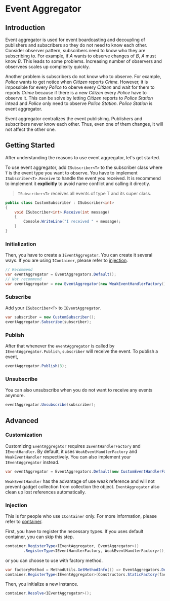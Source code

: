 # Event Aggregator
## Introduction
Event aggregator is used for event boardcasting and decoupling of publishers and subscribers so they do not need to know each other. 
Consider observer pattern, subscribers need to know who they are subscribing to. For example, if *A* wants to observe changes of *B*, *A* must know *B*. 
This leads to some problems. Increasing number of observers and observees scales up complexity quickly.

Another problem is subscribers do not know who to observe. For example, *Police* wants to get notice when *Citizen* reports *Crime*. 
However, it is impossible for every *Police* to oberve every *Citizen* and wait for them to reports *Crime* because if there is a new *Citizen* every *Police* have to observe it. 
This can be solve by letting *Citizen* reports to *Police Station* intead and *Police* only need to observe *Police Station*. *Police Station* is event aggregator.

Event aggregator centralizes the event publishing. Publishers and subscribers never know each other. Thus, even one of them changes, it will not affect the other one.

## Getting Started
After understanding the reasons to use event aggregator, let's get started. 


To use event aggregator, add `ISubscriber<T>` to the subscriber class where `T` is the event type you want to observe. You have to implement `ISubscriber<T>.Receive` to handle the event you received. It is recommend to implement it **explicitly** to avoid name conflict and calling it directly.

> `ISubscriber<T>` receives all events of type T and its super class.

```csharp
public class CustomSubscriber : ISubscriber<int>
{
    void ISubscriber<int>.Receive(int message)
    {
        Console.WriteLine("I received " + message);
    }
}
```
### Initialization
Then, you have to create a `IEventAggregator`. You can create it several ways.
If you are using `IContainer`, please refer to [injection](#injection).

```csharp
// Recommend
var eventAggregator = EventAggregators.Default();
// Not recommend
var eventAggregator = new EventAggregator(new WeakEventHandlerFactory());
```

### Subscribe
Add your `ISubscriber<T>` to `IEventAggregator`.

```csharp
var subscriber = new CustomSubscriber();
eventAggregator.Subscribe(subscriber);
```

### Publish
After that whenever the `eventAggregator` is called by `IEventAggregator.Publish`, `subscriber` will receive the event. To publish a event,

```csharp
eventAggregator.Publish(3);
```

### Unsubscribe
You can also unsubscribe when you do not want to receive any events anymore.

```csharp
eventAggregator.Unsubscribe(subscriber);
```

## Advanced
### Customization
Customizing `EventAggregator` requires `IEventHandlerFactory` and `IEventHandler`. By default, it uses `WeakEventHandlerFactory` and `WeakEventHandler` respectively. You can also implement your `IEventAggregator` instead.

```csharp
var eventAggregator = EventAggregators.Default(new CustomEventHandlerFactory());
```

`WeakEventHandler` has the advantage of use weak reference and will not prevent gadget collection from collection the object. `EventAggregator` also clean up lost references automatically.

### Injection
This is for people who use `IContainer` only. For more information, please refer to [container](../injection/container.md).

First, you have to register the necessary types. If you uses default container, you can skip this step.
```csharp
container.RegisterType<IEventAggregator, EventAggregator>()
        .RegisterType<IEventHandlerFactory, WeakEventHandlerFactory>();
```
or you can choose to use with factory method.

```csharp
var factoryMethod = MethodUtils.GetMethodInfo(() => EventAggregators.Default(null));
container.RegisterType<IEventAggregator>(Constructors.StaticFactory(factoryMethod));
```

Then, you initialize a new instance.

```csharp
container.Resolve<IEventAggregator>();
```